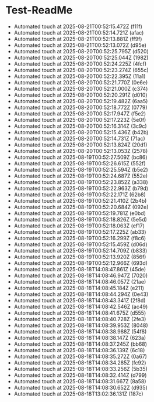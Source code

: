 # Test-ReadMe

<!-- scheduler:updates start -->
- Automated touch at 2025-08-21T00:52:15.472Z (f11f)
- Automated touch at 2025-08-21T00:52:14.721Z (afac)
- Automated touch at 2025-08-21T00:52:13.881Z (ff9f)
- Automated touch at 2025-08-21T00:52:13.072Z (d95e)
- Automated touch at 2025-08-20T00:52:25.795Z (d520)
- Automated touch at 2025-08-20T00:52:25.044Z (1982)
- Automated touch at 2025-08-20T00:52:24.225Z (4fcf)
- Automated touch at 2025-08-20T00:52:23.274Z (655c)
- Automated touch at 2025-08-20T00:52:22.395Z (11a1)
- Automated touch at 2025-08-20T00:52:21.770Z (0e6e)
- Automated touch at 2025-08-20T00:52:21.000Z (c374)
- Automated touch at 2025-08-20T00:52:20.291Z (d010)
- Automated touch at 2025-08-20T00:52:19.482Z (6aa5)
- Automated touch at 2025-08-20T00:52:18.772Z (0779)
- Automated touch at 2025-08-20T00:52:17.947Z (f5e2)
- Automated touch at 2025-08-20T00:52:17.223Z (5e0f)
- Automated touch at 2025-08-20T00:52:16.314Z (3c9c)
- Automated touch at 2025-08-20T00:52:15.436Z (b42b)
- Automated touch at 2025-08-20T00:52:14.731Z (71ac)
- Automated touch at 2025-08-20T00:52:13.824Z (20d1)
- Automated touch at 2025-08-20T00:52:13.053Z (2578)
- Automated touch at 2025-08-19T00:52:27.509Z (bc86)
- Automated touch at 2025-08-19T00:52:26.615Z (552f)
- Automated touch at 2025-08-19T00:52:25.594Z (b5e2)
- Automated touch at 2025-08-19T00:52:24.687Z (552e)
- Automated touch at 2025-08-19T00:52:23.852Z (a338)
- Automated touch at 2025-08-19T00:52:22.963Z (b79d)
- Automated touch at 2025-08-19T00:52:22.171Z (62b8)
- Automated touch at 2025-08-19T00:52:21.410Z (2b4b)
- Automated touch at 2025-08-19T00:52:20.684Z (092e)
- Automated touch at 2025-08-19T00:52:19.781Z (e0bd)
- Automated touch at 2025-08-19T00:52:18.826Z (5e5d)
- Automated touch at 2025-08-19T00:52:18.063Z (ef17)
- Automated touch at 2025-08-19T00:52:17.225Z (ab33)
- Automated touch at 2025-08-19T00:52:16.299Z (f8c6)
- Automated touch at 2025-08-19T00:52:15.459Z (d06d)
- Automated touch at 2025-08-19T00:52:14.709Z (b833)
- Automated touch at 2025-08-19T00:52:13.920Z (856f)
- Automated touch at 2025-08-19T00:52:12.966Z (693d)
- Automated touch at 2025-08-18T14:08:47.861Z (45de)
- Automated touch at 2025-08-18T14:08:46.947Z (7020)
- Automated touch at 2025-08-18T14:08:46.057Z (21ae)
- Automated touch at 2025-08-18T14:08:45.184Z (e211)
- Automated touch at 2025-08-18T14:08:44.294Z (0e43)
- Automated touch at 2025-08-18T14:08:43.341Z (2f8d)
- Automated touch at 2025-08-18T14:08:42.546Z (ac49)
- Automated touch at 2025-08-18T14:08:41.675Z (d555)
- Automated touch at 2025-08-18T14:08:40.728Z (2fe3)
- Automated touch at 2025-08-18T14:08:39.953Z (8048)
- Automated touch at 2025-08-18T14:08:38.988Z (54f8)
- Automated touch at 2025-08-18T14:08:38.147Z (623a)
- Automated touch at 2025-08-18T14:08:37.245Z (bb68)
- Automated touch at 2025-08-18T14:08:36.139Z (6c18)
- Automated touch at 2025-08-18T14:08:35.272Z (0a67)
- Automated touch at 2025-08-18T14:08:34.285Z (fc92)
- Automated touch at 2025-08-18T14:08:33.256Z (5b35)
- Automated touch at 2025-08-18T14:08:32.414Z (d799)
- Automated touch at 2025-08-18T14:08:31.667Z (8a58)
- Automated touch at 2025-08-18T14:08:30.652Z (d935)
- Automated touch at 2025-08-18T13:02:36.131Z (187c)
<!-- scheduler:updates end -->
